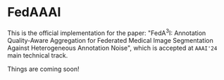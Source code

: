 # FedAAAI

This is the official implementation for the paper: "FedA$^3$I: Annotation Quality-Aware Aggregation for Federated Medical Image Segmentation Against Heterogeneous Annotation Noise", which is accepted at `AAAI'24` main technical track.

Things are coming soon!
